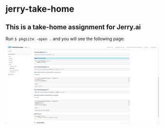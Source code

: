 # jerry-take-home

## This is a take-home assignment for Jerry.ai
Run `$ pkgsite -open .` and you will see the following page:

![alt text](images/image-1.png)
